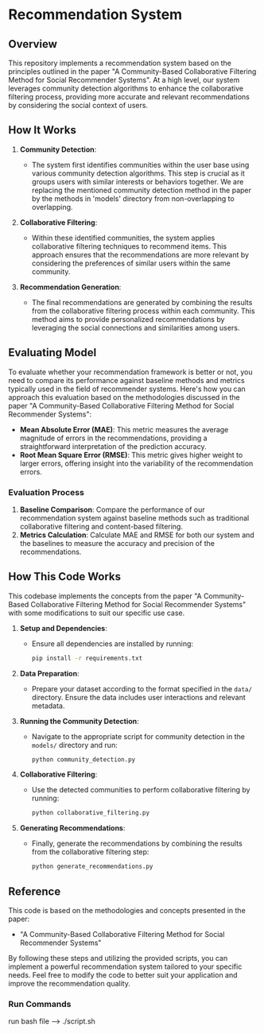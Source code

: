 # Recommendation System

## Overview

This repository implements a recommendation system based on the principles outlined in the paper "A Community-Based Collaborative Filtering Method for Social Recommender Systems". At a high level, our system leverages community detection algorithms to enhance the collaborative filtering process, providing more accurate and relevant recommendations by considering the social context of users.

## How It Works

1. **Community Detection**: 
   - The system first identifies communities within the user base using various community detection algorithms. This step is crucial as it groups users with similar interests or behaviors together. We are replacing the mentioned community detection method in the paper by the methods in 'models' directory from non-overlapping to overlapping. 
   
2. **Collaborative Filtering**:
   - Within these identified communities, the system applies collaborative filtering techniques to recommend items. This approach ensures that the recommendations are more relevant by considering the preferences of similar users within the same community.
   
3. **Recommendation Generation**:
   - The final recommendations are generated by combining the results from the collaborative filtering process within each community. This method aims to provide personalized recommendations by leveraging the social connections and similarities among users.

## Evaluating Model 

To evaluate whether your recommendation framework is better or not, you need to compare its performance against baseline methods and metrics typically used in the field of recommender systems. Here's how you can approach this evaluation based on the methodologies discussed in the paper "A Community-Based Collaborative Filtering Method for Social Recommender Systems":

- **Mean Absolute Error (MAE)**: This metric measures the average magnitude of errors in the recommendations, providing a straightforward interpretation of the prediction accuracy.
- **Root Mean Square Error (RMSE)**: This metric gives higher weight to larger errors, offering insight into the variability of the recommendation errors.

### Evaluation Process

1. **Baseline Comparison**: Compare the performance of our recommendation system against baseline methods such as traditional collaborative filtering and content-based filtering.
2. **Metrics Calculation**: Calculate MAE and RMSE for both our system and the baselines to measure the accuracy and precision of the recommendations.

## How This Code Works

This codebase implements the concepts from the paper "A Community-Based Collaborative Filtering Method for Social Recommender Systems" with some modifications to suit our specific use case.

1. **Setup and Dependencies**:
   - Ensure all dependencies are installed by running:
     ```bash
     pip install -r requirements.txt
     ```

2. **Data Preparation**:
   - Prepare your dataset according to the format specified in the `data/` directory. Ensure the data includes user interactions and relevant metadata.

3. **Running the Community Detection**:
   - Navigate to the appropriate script for community detection in the `models/` directory and run:
     ```bash
     python community_detection.py
     ```

4. **Collaborative Filtering**:
   - Use the detected communities to perform collaborative filtering by running:
     ```bash
     python collaborative_filtering.py
     ```

5. **Generating Recommendations**:
   - Finally, generate the recommendations by combining the results from the collaborative filtering step:
     ```bash
     python generate_recommendations.py
     ```

## Reference

This code is based on the methodologies and concepts presented in the paper:
- "A Community-Based Collaborative Filtering Method for Social Recommender Systems"

By following these steps and utilizing the provided scripts, you can implement a powerful recommendation system tailored to your specific needs. Feel free to modify the code to better suit your application and improve the recommendation quality.


### Run Commands

run bash file -->   ./script.sh
